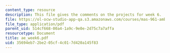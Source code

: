 ```yaml
---
content_type: resource
description: This file gives the comments on the projects for week 6.
file: https://ol-ocw-studio-app-qa.s3.amazonaws.com/courses/mas-961-ambient-intelligence-spring-2005/35694eb72be205cf4c017d420a145f83_ae_week6.pdf
file_type: application/pdf
parent_uid: 514cf668-00a4-1a9c-9e0e-2d75c7a7affa
resourcetype: Document
title: ae_week6.pdf
uid: 35694eb7-2be2-05cf-4c01-7d420a145f83
---
```

